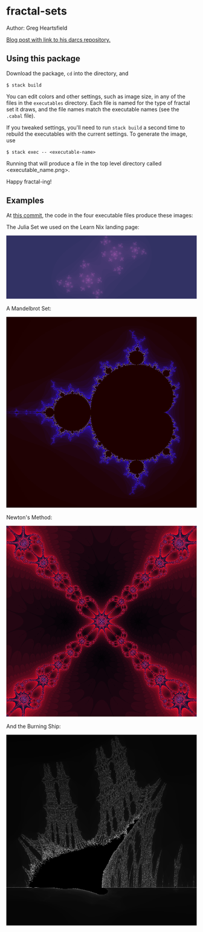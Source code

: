 # fractal-sets

Author: Greg Heartsfield

[Blog post with link to his darcs repository.](https://gregheartsfield.com/fractal-hs/)

## Using this package

Download the package, `cd` into the directory, and 

```shell
$ stack build
```

You can edit colors and other settings, such as image size, in any of the files in the `executables` directory. Each file is named for the type of fractal set it draws, and the file names match the executable names (see the `.cabal` file).

If you tweaked settings, you'll need to run `stack build` a second time to rebuild the executables with the current settings. To generate the image, use

```shell
$ stack exec -- <executable-name>
```

Running that will produce a file in the top level directory called <executable_name.png>. 

Happy fractal-ing!

## Examples

At [this commit](https://github.com/typeclasses/fractal-sets/commit/7fd97638564237f60afc43f0d41552db72101346), the code in the four executable files produce these images:

The Julia Set we used on the Learn Nix landing page:

![juliaset](https://github.com/typeclasses/fractal-sets/blob/master/images/juliaset.png)

A Mandelbrot Set: 

![mandelbrot](https://github.com/typeclasses/fractal-sets/blob/master/images/mandelbrot.png)

Newton's Method:

![Newton_method](https://github.com/typeclasses/fractal-sets/blob/master/images/newtonm.png)

And the Burning Ship:

![burning_ship](https://github.com/typeclasses/fractal-sets/blob/master/images/burning_ship.png)


